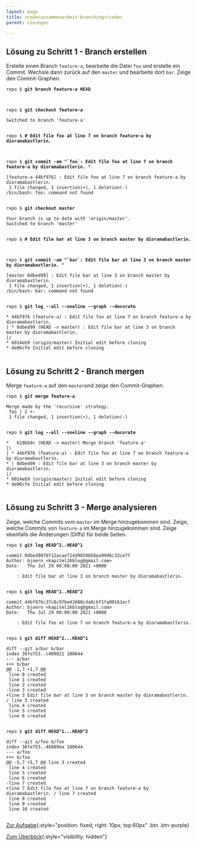 ```yaml
---
layout: page
title: <code>zusammenarbeit-branching</code>
parent: Lösungen

---
```

## Lösung zu Schritt 1 - Branch erstellen

Erstelle einen Branch `feature-a`, bearbeite die Datei `foo`
und erstelle ein Commit.
Wechsle dann zurück auf den `master` und bearbeite dort `bar`.
Zeige den Commit-Graphen.


<pre><code>repo $ <b>git branch feature-a HEAD</b><br><br><br></code></pre>



<pre><code>repo $ <b>git checkout feature-a</b><br><br>Switched to branch 'feature-a'<br><br></code></pre>



<pre><code>repo $ <b># Edit file foo at line 7 on branch feature-a by dioramabastlerin.</b><br><br><br></code></pre>



<pre><code>repo $ <b>git commit -am &quot;`foo`: Edit file foo at line 7 on branch feature-a by dioramabastlerin. &quot;</b><br><br>[feature-a 44bf976] : Edit file foo at line 7 on branch feature-a by dioramabastlerin.<br> 1 file changed, 1 insertion(+), 1 deletion(-)<br>/bin/bash: foo: command not found<br><br></code></pre>



<pre><code>repo $ <b>git checkout master</b><br><br>Your branch is up to date with 'origin/master'.<br>Switched to branch 'master'<br><br></code></pre>



<pre><code>repo $ <b># Edit file bar at line 3 on branch master by dioramabastlerin.</b><br><br><br></code></pre>



<pre><code>repo $ <b>git commit -am &quot;`bar`: Edit file bar at line 3 on branch master by dioramabastlerin. &quot;</b><br><br>[master 0dbed99] : Edit file bar at line 3 on branch master by dioramabastlerin.<br> 1 file changed, 1 insertion(+), 1 deletion(-)<br>/bin/bash: bar: command not found<br><br></code></pre>



<pre><code>repo $ <b>git log --all --oneline --graph --decorate</b><br><br>* 44bf976 (feature-a) : Edit file foo at line 7 on branch feature-a by dioramabastlerin.<br>| * 0dbed99 (HEAD -&gt; master) : Edit file bar at line 3 on branch master by dioramabastlerin.<br>|/  <br>* 6014eb9 (origin/master) Initial edit before cloning<br>* de06cfe Initial edit before cloning<br><br></code></pre>


## Lösung zu Schritt 2 - Branch mergen

Merge `feature-a` auf den `master`und
zeige den Commit-Graphen.


<pre><code>repo $ <b>git merge feature-a</b><br><br>Merge made by the 'recursive' strategy.<br> foo | 2 +-<br> 1 file changed, 1 insertion(+), 1 deletion(-)<br><br></code></pre>



<pre><code>repo $ <b>git log --all --oneline --graph --decorate</b><br><br>*   619bb9c (HEAD -&gt; master) Merge branch 'feature-a'<br>|\  <br>| * 44bf976 (feature-a) : Edit file foo at line 7 on branch feature-a by dioramabastlerin.<br>* | 0dbed99 : Edit file bar at line 3 on branch master by dioramabastlerin.<br>|/  <br>* 6014eb9 (origin/master) Initial edit before cloning<br>* de06cfe Initial edit before cloning<br><br></code></pre>


## Lösung zu Schritt 3 - Merge analysieren

Zeige, welche Commits vom `master` im Merge hinzugekommen sind.
Zeige, welche Commits von `feature-a` im Merge hinzugekommen sind.
Zeige ebenfalls die Änderungen (Diffs) für beide Seiten.


<pre><code>repo $ <b>git log HEAD^2..HEAD^1</b><br><br>commit 0dbed9976f12acae724d9859658ea99d6c32ce7f<br>Author: bjoern &lt;kapitel26blog@gmail.com&gt;<br>Date:   Thu Jul 29 00:00:00 2021 +0000<br><br>    : Edit file bar at line 3 on branch master by dioramabastlerin.<br><br></code></pre>



<pre><code>repo $ <b>git log HEAD^1..HEAD^2</b><br><br>commit 44bf976c37c8c97be42680cda8cbf1fa09161ecf<br>Author: bjoern &lt;kapitel26blog@gmail.com&gt;<br>Date:   Thu Jul 29 00:00:00 2021 +0000<br><br>    : Edit file foo at line 7 on branch feature-a by dioramabastlerin.<br><br></code></pre>



<pre><code>repo $ <b>git diff HEAD^2...HEAD^1</b><br><br>diff --git a/bar b/bar<br>index 36fe753..c409821 100644<br>--- a/bar<br>+++ b/bar<br>@@ -1,7 +1,7 @@<br> line 0 created<br> line 1 created<br> line 2 created<br>-line 3 created<br>+line 3 Edit file bar at line 3 on branch master by dioramabastlerin. / line 3 created<br> line 4 created<br> line 5 created<br> line 6 created<br><br></code></pre>



<pre><code>repo $ <b>git diff HEAD^1...HEAD^2</b><br><br>diff --git a/foo b/foo<br>index 36fe753..46089ea 100644<br>--- a/foo<br>+++ b/foo<br>@@ -5,7 +5,7 @@ line 3 created<br> line 4 created<br> line 5 created<br> line 6 created<br>-line 7 created<br>+line 7 Edit file foo at line 7 on branch feature-a by dioramabastlerin. / line 7 created<br> line 8 created<br> line 9 created<br> line 10 created<br><br></code></pre>


[Zur Aufgabe](aufgabe-zusammenarbeit-branching.html){:style="position: fixed; right: 10px; top:60px" .btn .btn-purple}

[Zum Überblick](../../ueberblick.html){:style="visibility: hidden"}

